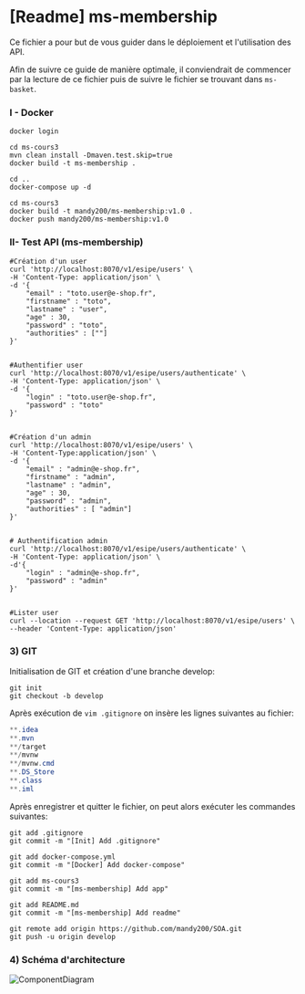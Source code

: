 # [Readme] ms-membership



Ce fichier a pour but de vous guider dans le déploiement et l'utilisation des API.

Afin de suivre ce guide de manière optimale, il conviendrait de commencer par la lecture de ce fichier puis de suivre le fichier se trouvant dans  `ms-basket`.



### I - Docker

```shell
docker login

cd ms-cours3 
mvn clean install -Dmaven.test.skip=true
docker build -t ms-membership .

cd ..
docker-compose up -d

cd ms-cours3
docker build -t mandy200/ms-membership:v1.0 .
docker push mandy200/ms-membership:v1.0

```





### II- Test API (ms-membership)

```shell
#Création d'un user
curl 'http://localhost:8070/v1/esipe/users' \
-H 'Content-Type: application/json' \
-d '{
	"email" : "toto.user@e-shop.fr",
	"firstname" : "toto",
	"lastname" : "user",
	"age" : 30,
	"password" : "toto",
	"authorities" : [""]
}'


#Authentifier user
curl 'http://localhost:8070/v1/esipe/users/authenticate' \
-H 'Content-Type: application/json' \
-d '{
	"login" : "toto.user@e-shop.fr",
	"password" : "toto"
}'


#Création d'un admin
curl 'http://localhost:8070/v1/esipe/users' \
-H 'Content-Type:application/json' \
-d '{
	"email" : "admin@e-shop.fr",
	"firstname" : "admin",
	"lastname" : "admin",
	"age" : 30,
	"password" : "admin",
	"authorities" : [ "admin"]
}'


# Authentification admin
curl 'http://localhost:8070/v1/esipe/users/authenticate' \
-H 'Content-Type: application/json' \
-d'{
	"login" : "admin@e-shop.fr",
	"password" : "admin"
}'


#Lister user
curl --location --request GET 'http://localhost:8070/v1/esipe/users' \
--header 'Content-Type: application/json'

```





### 3) GIT

Initialisation de GIT et création d'une branche develop:

```shell
git init
git checkout -b develop
```



Après exécution de `vim .gitignore` on insère les lignes suivantes au fichier: 

```powershell
**.idea
**.mvn
**/target
**/mvnw
**/mvnw.cmd
**.DS_Store
**.class
**.iml
```



Après enregistrer et quitter le fichier, on peut alors exécuter les commandes suivantes:

```shell
git add .gitignore
git commit -m "[Init] Add .gitignore"

git add docker-compose.yml
git commit -m "[Docker] Add docker-compose"

git add ms-cours3
git commit -m "[ms-membership] Add app"

git add README.md
git commit -m "[ms-membership] Add readme"

git remote add origin https://github.com/mandy200/SOA.git
git push -u origin develop
```





### 4) Schéma d'architecture

![ComponentDiagram](/Users/Amanda/SOA/TEMP/ComponentDiagram.png)